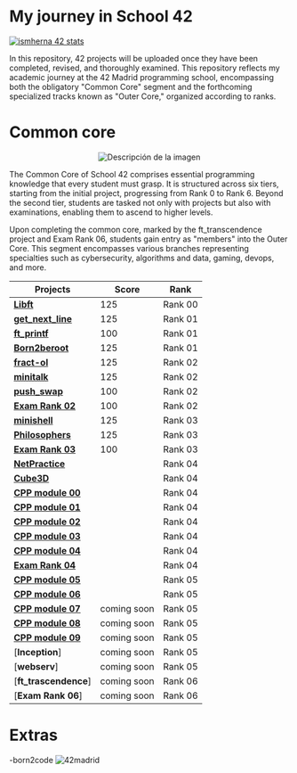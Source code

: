# My journey in School 42
[![ismherna 42 stats](https://badge.mediaplus.ma/Darkblue/ismherna?1337Badge=off&UM6P=off)](https://github.com/oakoudad/badge42)


In this repository, 42 projects will be uploaded once they have been completed, revised, and thoroughly examined. This repository reflects my academic journey at the 42 Madrid programming school, encompassing both the obligatory "Common Core" segment and the forthcoming specialized tracks known as "Outer Core," organized according to ranks.

# Common core
<p align="center">
  <img src="https://github.com/ismaelucky342/Born2code/assets/153450550/ddbe9c21-b3bf-4733-8af8-2cfe845e8cf3)https://github.com/ismaelucky342/Born2code/assets/153450550/ddbe9c21-b3bf-4733-8af8-2cfe845e8cf3" alt="Descripción de la imagen">
</p>

The Common Core of School 42 comprises essential programming knowledge that every student must grasp. It is structured across six tiers, starting from the initial project, progressing from Rank 0 to Rank 6. Beyond the second tier, students are tasked not only with projects but also with examinations, enabling them to ascend to higher levels.

Upon completing the common core, marked by the ft_transcendence project and Exam Rank 06, students gain entry as "members" into the Outer Core. This segment encompasses various branches representing specialties such as cybersecurity, algorithms and data, gaming, devops, and more. 


| Projects | Score | Rank |
|--------|--------|---------------|
| [**Libft**](https://github.com/ismaelucky342/Libft) | 125 | Rank 00 |
| [**get_next_line**](https://github.com/ismaelucky342/get_next_line) |125 | Rank 01 |
| [**ft_printf**](https://github.com/ismaelucky342/ft_printf) | 100 | Rank 01 |
| [**Born2beroot**](https://github.com/ismaelucky342/ft_printf) | 125 | Rank 01 |
| [**fract-ol**](https://github.com/ismaelucky342/fract-ol) | 125 | Rank 02 |
| [**minitalk**](https://github.com/ismaelucky342/minitalk/tree/main) | 125 | Rank 02 |
| [**push_swap**](https://github.com/ismaelucky342/push_swap) | 100 | Rank 02 |
| [**Exam Rank 02**](https://github.com/ismaelucky342/42_exams/tree/main/Exam_Rank_02) | 100  | Rank 02 |
| [**minishell**](https://github.com/ismaelucky342/MiniShell) | 125 | Rank 03 |
| [**Philosophers**](https://github.com/ismaelucky342/Born2code/tree/main/Rank%2003/Philosophers) | 125 | Rank 03 |
| [**Exam Rank 03**](https://github.com/ismaelucky342/42_exams/tree/main/Exam_Rank_03) | 100 | Rank 03 |
| [**NetPractice**](https://github.com/ismaelucky342/NetPractice) |  | Rank 04 |
| [**Cube3D**](https://github.com/ismaelucky342/Cub_3D) |  | Rank 04 |
| [**CPP module 00**](https://github.com/ismaelucky342/CPP_Module_00) |  | Rank 04 |
| [**CPP module 01**](https://github.com/ismaelucky342/CPP_Module_01) |  | Rank 04 |
| [**CPP module 02**](https://github.com/ismaelucky342/CPP_Module_02) |  | Rank 04 |
| [**CPP module 03**](https://github.com/ismaelucky342/CPP_Module_03) |  | Rank 04 |
| [**CPP module 04**](https://github.com/ismaelucky342/CPP_Module_04) |  | Rank 04 | 
| [**Exam Rank 04**](https://github.com/ismaelucky342/42_exams/tree/main/Exam_Rank_04) |  | Rank 04 |
| [**CPP module 05**](https://github.com/ismaelucky342/CPP_Module_05) |  | Rank 05 |
| [**CPP module 06**](https://github.com/ismaelucky342/CPP_Module_06) |  | Rank 05 |
| [**CPP module 07**](https://github.com/ismaelucky342/CPP_Module_07)  | coming soon | Rank 05 |
| [**CPP module 08**](https://github.com/ismaelucky342/CPP_Module_08)  | coming soon | Rank 05 |
| [**CPP module 09**](https://github.com/ismaelucky342/CPP_Module_09)  | coming soon | Rank 05 |  
| [**Inception**] | coming soon | Rank 05 |
| [**webserv**] | coming soon | Rank 05 |
| [**ft_trascendence**] | coming soon | Rank 06 |
| [**Exam Rank 06**] | coming soon | Rank 06 |


# Extras 

-born2code
![42madrid](https://github.com/ismaelucky342/Born2code/assets/153450550/3a377f34-9156-4eff-b04b-71c4b128523e)

